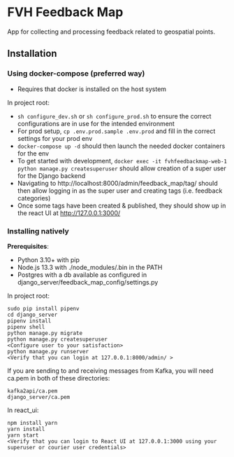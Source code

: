 # FVH Feedback Map
App for collecting and processing feedback related to geospatial points.

## Installation

### Using docker-compose (preferred way)

* Requires that docker is installed on the host system

In project root:

* ```sh configure_dev.sh``` or ```sh configure_prod.sh``` to ensure the correct configurations are in use for the
  intended environment
* For prod setup, ```cp .env.prod.sample .env.prod``` and fill in the correct settings for your prod env
* ```docker-compose up -d``` should then launch the needed docker containers for the env
* To get started with development, ```docker exec -it fvhfeedbackmap-web-1 python manage.py createsuperuser``` should
  allow creation of a super user for the Django backend
* Navigating to http://localhost:8000/admin/feedback_map/tag/ should then allow logging in as the super user and
  creating tags (i.e. feedback categories)
* Once some tags have been created & published, they should show up in the react UI at http://127.0.0.1:3000/

### Installing natively

**Prerequisites**:
* Python 3.10+ with pip
* Node.js 13.3 with ./node_modules/.bin in the PATH
* Postgres with a db available as configured in django_server/feedback_map_config/settings.py

In project root:

```
sudo pip install pipenv
cd django_server
pipenv install
pipenv shell
python manage.py migrate
python manage.py createsuperuser
<Configure user to your satisfaction>
python manage.py runserver
<Verify that you can login at 127.0.0.1:8000/admin/ >
```

If you are sending to and receiving messages from Kafka,
you will need ca.pem in both of these directories:
```
kafka2api/ca.pem
django_server/ca.pem
```

In react_ui:

```
npm install yarn
yarn install
yarn start
<Verify that you can login to React UI at 127.0.0.1:3000 using your superuser or courier user credentials>
```
